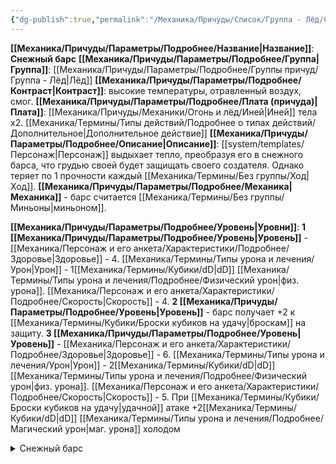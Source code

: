 ```yaml
---
{"dg-publish":true,"permalink":"/Механика/Причуды/Список/Группа - Лёд/Снежный барс/","noteIcon":"","created":"2025-07-12T09:55:57.777+03:00","updated":"2025-07-29T23:55:57.388+03:00"}
---
```


**[[Механика/Причуды/Параметры/Подробнее/Название\|Название]]**: **Снежный барс**
**[[Механика/Причуды/Параметры/Подробнее/Группа\|Группа]]**: [[Механика/Причуды/Параметры/Подробнее/Группы причуд/Группа - Лёд\|Лёд]] 
**[[Механика/Причуды/Параметры/Подробнее/Контраст\|Контраст]]**: высокие температуры, отравленный воздух, смог.
**[[Механика/Причуды/Параметры/Подробнее/Плата (причуда)\|Плата]]**: [[Механика/Причуды/Механики/Огонь и лёд/Иней\|Иней]] тела х2. [[Механика/Термины/Типы действий/Подробнее о типах действий/Дополнительное\|Дополнительное действие]]
**[[Механика/Причуды/Параметры/Подробнее/Описание\|Описание]]**: [[system/templates/Персонаж\|Персонаж]] выдыхает тепло, преобразуя его в снежного барса, что грудью своей будет защищать своего создателя. Однако теряет по 1 прочности каждый [[Механика/Термины/Без группы/Ход\|Ход]].
**[[Механика/Причуды/Параметры/Подробнее/Механика\|Механика]]** - барс считается [[Механика/Термины/Без группы/Миньоны\|миньоном]]. 

**[[Механика/Причуды/Параметры/Подробнее/Уровень\|Уровни]]**:
**1 [[Механика/Причуды/Параметры/Подробнее/Уровень\|Уровень]]** - [[Механика/Персонаж и его анкета/Характеристики/Подробнее/Здоровье\|Здоровье]] - 4. [[Механика/Термины/Типы урона и лечения/Урон\|Урон]] - 1[[Механика/Термины/Кубики/dD\|dD]] [[Механика/Термины/Типы урона и лечения/Подробнее/Физический урон\|физ. урона]]. [[Механика/Персонаж и его анкета/Характеристики/Подробнее/Скорость\|Скорость]] - 4.
**2 [[Механика/Причуды/Параметры/Подробнее/Уровень\|Уровень]]** - барс получает +2 к [[Механика/Термины/Кубики/Броски кубиков на удачу\|броскам]] на защиту.
**3 [[Механика/Причуды/Параметры/Подробнее/Уровень\|Уровень]]** - [[Механика/Персонаж и его анкета/Характеристики/Подробнее/Здоровье\|Здоровье]] - 6. [[Механика/Термины/Типы урона и лечения/Урон\|Урон]] - 2[[Механика/Термины/Кубики/dD\|dD]] [[Механика/Термины/Типы урона и лечения/Подробнее/Физический урон\|физ. урона]]. [[Механика/Персонаж и его анкета/Характеристики/Подробнее/Скорость\|Скорость]] - 5. При [[Механика/Термины/Кубики/Броски кубиков на удачу\|удачной]] атаке +2[[Механика/Термины/Кубики/dD\|dD]] [[Механика/Термины/Типы урона и лечения/Подробнее/Магический урон\|маг. урона]] холодом

<details><summary>Снежный барс</summary><img src="Снежный барс.jpg" alt="" width="" height=""></img></details>